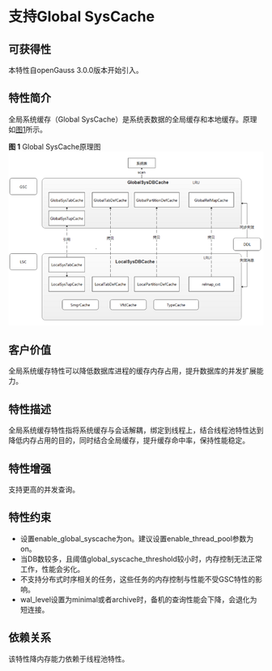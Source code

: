 # 支持Global SysCache

## 可获得性<a name="section15406143204715"></a>

本特性自openGauss 3.0.0版本开始引入。

## 特性简介<a name="section740615433477"></a>

全局系统缓存（Global SysCache）是系统表数据的全局缓存和本地缓存。原理如[图1](#fig15658164619166)所示。

**图 1**  Global SysCache原理图<a name="fig15658164619166"></a>  
![](figures/Global-SysCache原理图.png "Global-SysCache原理图")

## 客户价值<a name="section13406743164715"></a>

全局系统缓存特性可以降低数据库进程的缓存内存占用，提升数据库的并发扩展能力。

## 特性描述<a name="section16406154310471"></a>

全局系统缓存特性指将系统缓存与会话解耦，绑定到线程上，结合线程池特性达到降低内存占用的目的，同时结合全局缓存，提升缓存命中率，保持性能稳定。

## 特性增强<a name="section1340684315478"></a>

支持更高的并发查询。

## 特性约束<a name="section06531946143616"></a>

-   设置enable\_global\_syscache为on。建议设置enable\_thread\_pool参数为on。
-   当DB数较多，且阈值global\_syscache\_threshold较小时，内存控制无法正常工作，性能会劣化。
-   不支持分布式时序相关的任务，这些任务的内存控制与性能不受GSC特性的影响。
-   wal\_level设置为minimal或者archive时，备机的查询性能会下降，会退化为短连接。

## 依赖关系<a name="section8406643144716"></a>

该特性降内存能力依赖于线程池特性。

